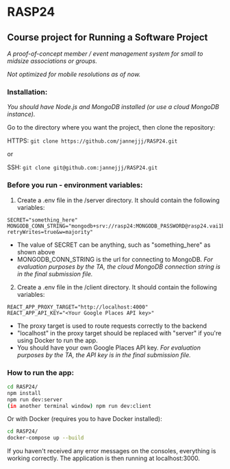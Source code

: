 # RASP24

## Course project for Running a Software Project
_A proof-of-concept member / event management system for small to midsize associations or groups._

_Not optimized for mobile resolutions as of now._

### Installation:
*You should have Node.js and MongoDB installed (or use a cloud MongoDB instance).*

Go to the directory where you want the project, then clone the repository:

HTTPS:
`git clone https://github.com/jannejjj/RASP24.git`

or

SSH:
`git clone git@github.com:jannejjj/RASP24.git`

### Before you run - environment variables:

1) Create a .env file in the /server directory. It should contain the following variables:
```
SECRET="something_here"
MONGODB_CONN_STRING="mongodb+srv://rasp24:MONGODB_PASSWORD@rasp24.vai1b1r.mongodb.net/?retryWrites=true&w=majority"
```
- The value of SECRET can be anything, such as "something_here" as shown above
- MONGODB_CONN_STRING is the url for connecting to MongoDB. _For evaluation purposes by the TA, the cloud MongoDB connection string is in the final submission file._


2) Create a .env file in the /client directory. It should contain the following variables:
```
REACT_APP_PROXY_TARGET="http://localhost:4000"
REACT_APP_API_KEY="<Your Google Places API key>"
```
- The proxy target is used to route requests correctly to the backend
- "localhost" in the proxy target should be replaced with "server" if you're using Docker to run the app. 
- You should have your own Google Places API key. _For evaluation purposes by the TA, the API key is in the final submission file._



### How to run the app:

```bash
cd RASP24/
npm install
npm run dev:server
(in another terminal window) npm run dev:client
```
Or with Docker (requires you to have Docker installed):

```bash
cd RASP24/
docker-compose up --build
``` 

If you haven't received any error messages on the consoles, everything is working correctly. The application is then running at localhost:3000.


